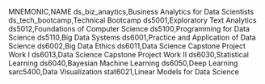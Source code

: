 MNEMONIC,NAME
ds_biz_anaytics,Business Analytics for Data Scientists
ds_tech_bootcamp,Technical Bootcamp
ds5001,Exploratory Text Analytics
ds5012,Foundations of Computer Science
ds5100,Programming for Data Science
ds5110,Big Data Systems
ds6001,Practice and Application of Data Science
ds6002,Big Data Ethics
ds6011,Data Science Capstone Project Work I
ds6013,Data Science Capstone Project Work II
ds6030,Statistical Learning
ds6040,Bayesian Machine Learning
ds6050,Deep Learning
sarc5400,Data Visualization
stat6021,Linear Models for Data Science
